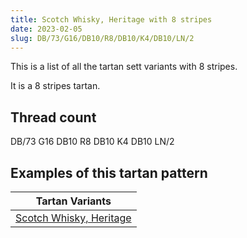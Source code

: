 ```yaml
---
title: Scotch Whisky, Heritage with 8 stripes
date: 2023-02-05
slug: DB/73/G16/DB10/R8/DB10/K4/DB10/LN/2
---
```

This is a list of all the tartan sett variants with 8 stripes.

It is a 8 stripes tartan.


## Thread count
DB/73 G16 DB10 R8 DB10 K4 DB10 LN/2

## Examples of this tartan pattern

| Tartan Variants |
|---------------|
| [Scotch Whisky, Heritage](/variants/db/73/g16/db10/r8/db10/k4/db10/ln/2-db000050-g008000-k000000-lne0e0e0-rc00000)||
